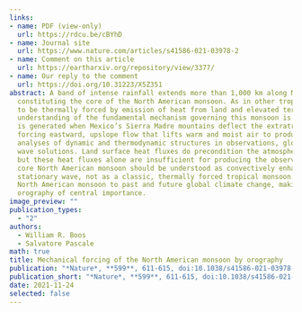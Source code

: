 ```yaml
---
links:
- name: PDF (view-only)
  url: https://rdcu.be/cBYhD
- name: Journal site
  url: https://www.nature.com/articles/s41586-021-03978-2
- name: Comment on this article
  url: https://eartharxiv.org/repository/view/3377/
- name: Our reply to the comment
  url: https://doi.org/10.31223/X5Z351
abstract: A band of intense rainfall extends more than 1,000 km along Mexico’s west coast during Northern Hemisphere summer,
  constituting the core of the North American monsoon. As in other tropical monsoons, this rainfall maximum is commonly thought
  to be thermally forced by emission of heat from land and elevated terrain into the overlying atmosphere, but a clear 
  understanding of the fundamental mechanism governing this monsoon is lacking. Here we show that the core North American monsoon
  is generated when Mexico’s Sierra Madre mountains deflect the extratropical jet stream towards the Equator, mechanically
  forcing eastward, upslope flow that lifts warm and moist air to produce convective rainfall. These findings are based on
  analyses of dynamic and thermodynamic structures in observations, global climate model integrations and adiabatic stationary
  wave solutions. Land surface heat fluxes do precondition the atmosphere for convection, particularly in summer afternoons,
  but these heat fluxes alone are insufficient for producing the observed rainfall maximum. Our results indicate that the
  core North American monsoon should be understood as convectively enhanced orographic rainfall in a mechanically forced
  stationary wave, not as a classic, thermally forced tropical monsoon. This has implications for the response of the
  North American monsoon to past and future global climate change, making trends in jet stream interactions with
  orography of central importance.
image_preview: ""
publication_types:
  - "2"
authors:
  - William R. Boos
  - Salvatore Pascale
math: true
title: Mechanical forcing of the North American monsoon by orography
publication: "*Nature*, **599**, 611-615, doi:10.1038/s41586-021-03978-2"
publication_short: "*Nature*, **599**, 611-615, doi:10.1038/s41586-021-03978-2"
date: 2021-11-24
selected: false
---
```

